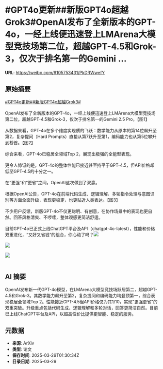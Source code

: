 # #GPT4o更新##新版GPT4o超越Grok3#OpenAI发布了全新版本的GPT-4o，一经上线便迅速登上LMArena大模型竞技场第二位，超越GPT-4.5和Grok-3，仅次于排名第一的Gemini ...

**URL**: https://weibo.com/6105753431/PkDRWwefY

## 原始摘要

<a href="https://m.weibo.cn/search?containerid=231522type%3D1%26t%3D10%26q%3D%23GPT4o%E6%9B%B4%E6%96%B0%23&amp;extparam=%23GPT4o%E6%9B%B4%E6%96%B0%23" data-hide=""><span class="surl-text">#GPT4o更新#</span></a><a href="https://m.weibo.cn/search?containerid=231522type%3D1%26t%3D10%26q%3D%23%E6%96%B0%E7%89%88GPT4o%E8%B6%85%E8%B6%8AGrok3%23&amp;extparam=%23%E6%96%B0%E7%89%88GPT4o%E8%B6%85%E8%B6%8AGrok3%23" data-hide=""><span class="surl-text">#新版GPT4o超越Grok3#</span></a><br><br>OpenAI发布了全新版本的GPT-4o，一经上线便迅速登上LMArena大模型竞技场第二位，超越GPT-4.5和Grok-3，仅次于排名第一的Gemini 2.5 Pro。【图1】<br><br>从数据来看，GPT-4o在多个维度实现质的飞跃：数学能力从原本的第14位飙升至第2，复杂提问（Hard Prompts）直接从第7跃升至第1，编码能力也从第5位攀升到榜首。【图2】<br><br>综合来看，GPT-4o已稳居全领域Top 2，展现出极强的全能型表现。<br><br>更令人惊讶的是，GPT-4o的整体性能已接近甚至持平于GPT-4.5，但API价格却低至GPT-4.5的十分之一。<br><br>在“更强”和“更省”之间，OpenAI这次做到了双赢。<br><br>根据OpenAI公告，GPT-4o在前端代码生成、逻辑理解、多轮指令处理与意图识别等方面全面升级，表现更稳定，也更贴近人类表达。【图3】<br><br>不少用户反馈，新版GPT-4o不仅更聪明、有创意，在协作场景中的表现也更自然。回答风格清爽、不啰嗦，整体观感更简洁舒适。<br><br>目前GPT-4o已正式上线ChatGPT平台及API（chatgpt-4o-latest），性能和价格双重进化，“又好又省钱”的组合，你心动了吗？<img style="" src="https://tvax3.sinaimg.cn/large/006Fd7o3gy1hzwqct53hmj30su0okdnr.jpg" referrerpolicy="no-referrer"><br><br><img style="" src="https://tvax3.sinaimg.cn/large/006Fd7o3gy1hzwqcun6wxj30xc0slgvn.jpg" referrerpolicy="no-referrer"><br><br><img style="" src="https://tvax2.sinaimg.cn/large/006Fd7o3gy1hzwqcvn4anj30zk0z7qgc.jpg" referrerpolicy="no-referrer"><br><br>

## AI 摘要

OpenAI发布新一代GPT-4o模型，在LMArena大模型竞技场跃居第二，超越GPT-4.5和Grok-3。其数学能力飙升至第2，复杂提问和编码能力均登顶第一，综合表现稳居全领域Top 2。性能接近GPT-4.5但API价格仅为其1/10，实现"更强更省"的双重突破。升级重点包括代码生成、逻辑理解和多轮对话，回答更简洁自然。目前已上线ChatGPT平台及API，以超高性价比提供更智能、稳定的服务。

## 元数据

- **来源**: ArXiv
- **类型**: 论文
- **保存时间**: 2025-03-29T01:30:34Z
- **目录日期**: 2025-03-29
